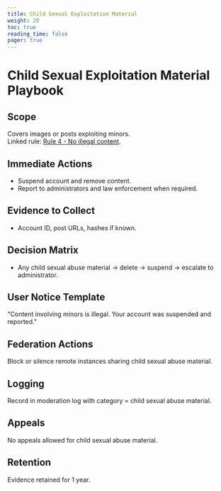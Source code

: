 ```yaml
---
title: Child Sexual Exploitation Material
weight: 20
toc: true
reading_time: false
pager: true
---
```


# Child Sexual Exploitation Material Playbook

## Scope
Covers images or posts exploiting minors.  
Linked rule: [Rule 4 - No illegal content](/docs/policies/rules/04_no-illegal-content/).

## Immediate Actions
- Suspend account and remove content.  
- Report to administrators and law enforcement when required.

## Evidence to Collect
- Account ID, post URLs, hashes if known.

## Decision Matrix
- Any child sexual abuse material -> delete -> suspend -> escalate to administrator.

## User Notice Template
"Content involving minors is illegal. Your account was suspended and reported."

## Federation Actions
Block or silence remote instances sharing child sexual abuse material.

## Logging
Record in moderation log with category = child sexual abuse material.

## Appeals
No appeals allowed for child sexual abuse material.

## Retention
Evidence retained for 1 year.
